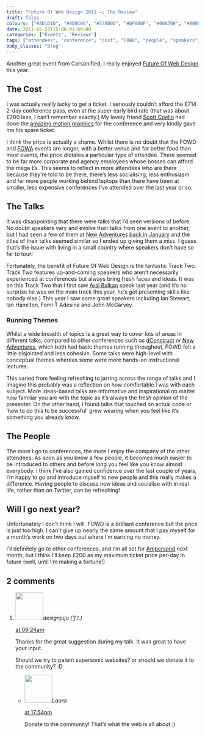 ```yaml
---
title: "Future Of Web Design 2011 –; The Review"
draft: false
colours: ["#AD1D1D", "#0D0C06", "#570D0D", "#DF000F", "#00A7DE", "#000000", "#FFFEEA"]
date: 2011-05-23T15:00:01+00:00
categories: ["Events", "Reviews"]
tags: ["attendees", "conference", "cost", "FOWD", "people", "speakers", "talks", "themes"]
body_classes: "blog"
---
```


Another great event from Carsonified, I really enjoyed [Future Of Web Design](http://futureofwebdesign.com/london-2011) this year.

## The Cost

I was actually really lucky to get a ticket. I seriously couldn’t afford the £714 2-day conference pass, even at the super early bird rate (that was about £200 less, I can’t remember exactly.) My lovely friend [Scott Coello](http://cribble.net) had done the [amazing motion graphics](http://vimeo.com/23927348) for the conference and very kindly gave me his spare ticket.

I think the price is actually a shame. Whilst there is no doubt that the FOWD and [FOWA](http://futureofwebapps.com/ "Future Of Web Apps conference") events are longer, with a better venue and far better food than most events, the price dictates a particular type of attendee. There seemed to be far more corporate and agency employees whose bosses can afford the mega £s. This seems to reflect in more attendees who are there because they’re told to be there, there’s less socialising, less enthusiasm and far more people working behind laptops than there have been at smaller, less expensive conferences I’ve attended over the last year or so.

## The Talks

It was disappointing that there were talks that I’d seen versions of before. No doubt speakers vary and evolve their talks from one event to another, but I had seen a few of them at [New Adventures back in January](/new-adventures-2011/ "my post on New Adventures in Web Design conference") and the titles of their talks seemed similar so I ended up giving them a miss. I guess that’s the issue with living in a small country where speakers don’t have so far to tour!

Fortunately, the benefit of Future Of Web Design is the fantastic Track Two. Track Two features up-and-coming speakers who aren’t necessarily experienced at conferences but always bring fresh faces and ideas. It was on this Track Two that I first saw [Aral Balkan](http://aralbalkan.com/) speak last year (and it’s no surprise he was on the main track this year, he’s got presenting skills like nobody else.) This year I saw some great speakers including Ian Stewart, Ian Hamilton, Femi T Adesina and John McGarvey.

### Running Themes

Whilst a wide breadth of topics is a great way to cover lots of areas in different talks, compared to other conferences such as [dConstruct](http://2010.dconstruct.org/) or [New Adventures](http://newadventuresconf.com/), which both had basic themes running throughout, FOWD felt a little disjointed and less cohesive. Some talks were high-level with conceptual themes whereas some were more hands-on instructional lectures.

This varied from feeling refreshing to jarring across the range of talks and I imagine this probably was a reflection on how comfortable I was with each subject. More ideas-based talks are informative and inspirational no matter how familiar you are with the topic as it’s always the fresh opinion of the presenter. On the other hand, I found talks that touched on actual code or ‘how to do this to be successful’ grew wearing when you feel like it’s something you already know.

## The People

The more I go to conferences, the more I enjoy the company of the other attendees. As soon as you know a few people, it becomes much easier to be introduced to others and before long you feel like you know almost everybody. I think I’ve also gained confidence over the last couple of years, I’m happy to go and introduce myself to new people and this really makes a difference. Having people to discuss new ideas and socialise with in real life, rather than on Twitter, can be refreshing!

## Will I go next year?

Unfortunately I don’t think I will. FOWD is a brilliant conference but the price is just too high. I can’t give up nearly the same amount that I pay myself for a month’s work on two days out where I’m earning no money.

I’ll definitely go to other conferences, and I’m all set for [Ampersand](http://www.ampersandconf.com/) next month, but I think I’ll keep £200 as my maximum ticket price per-day in future (well, until I’m making a fortune!)

## 2 comments

<ol class="commentlist">
	<li class="comment even thread-even depth-1" id="li-comment-165">
			<div class="comment-author vcard">
			<img alt='' src='https://1.gravatar.com/avatar/42b9b363555a4980183673b4ca16710f?s=72&amp;d=mm&amp;r=g' srcset='https://1.gravatar.com/avatar/42b9b363555a4980183673b4ca16710f?s=144&amp;d=mm&amp;r=g 2x' class='avatar avatar-72 photo' height='72' width='72' /><cite class="fn">designjuju ('f.t.)</cite>
				<aside class="comment-meta commentmetadata"><p><a href="#comment-165"><time datetime="2011-05-25T09:24:06+00:00" pubdate class="published">
		 at <span class="hours">09:24am</span></time></a></p>
	</aside>
	</div>
	<div class="comment-entry">
		<p>Thanks for the great suggestion during my talk. It was great to have your input.

Should we try to patent supersonic websites? or should we donate it to the community? :D</p>	</div>
	<ul class="children">
		<li class="comment byuser comment-author-laura bypostauthor odd alt depth-2" id="li-comment-166">
			<div class="comment-author vcard">
			<img alt='' src='https://2.gravatar.com/avatar/55bb2acf65203dbb95c35a83e62e9ae6?s=72&amp;d=mm&amp;r=g' srcset='https://2.gravatar.com/avatar/55bb2acf65203dbb95c35a83e62e9ae6?s=144&amp;d=mm&amp;r=g 2x' class='avatar avatar-72 photo' height='72' width='72' /><cite class="fn">Laura</cite>
				<aside class="comment-meta commentmetadata"><p><a href="#comment-166"><time datetime="2011-05-27T17:54:28+00:00" pubdate class="published">
		 at <span class="hours">17:54pm</span></time></a></p>
	</aside>
	</div>
	<div class="comment-entry">
		Donate to the community! That’s what the web is all about :)
		</div>
	</li>
</ol>

	
